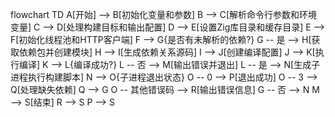 flowchart TD
    A[开始] --> B[初始化变量和参数]
    B --> C[解析命令行参数和环境变量]
    C --> D[处理构建目标和输出配置]
    D --> E[设置Zig库目录和缓存目录]
    E --> F[初始化线程池和HTTP客户端]
    F --> G{是否有未解析的依赖?}
    G -- 是 --> H[获取依赖包并创建模块]
    H --> I[生成依赖关系源码]
    I --> J[创建编译配置]
    J --> K[执行编译]
    K --> L{编译成功?}
    L -- 否 --> M[输出错误并退出]
    L -- 是 --> N[生成子进程执行构建脚本]
    N --> O{子进程退出状态}
    O -- 0 --> P[退出成功]
    O -- 3 --> Q[处理缺失依赖]
    Q --> G
    O -- 其他错误码 --> R[输出错误信息]
    G -- 否 --> N
    M --> S[结束]
    R --> S
    P --> S
